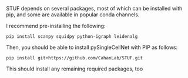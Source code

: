STUF depends on several packages, most of which can be installed with pip, and some are available in popular conda channels.

I recommend pre-installing the following:

```shell
pip install scanpy squidpy python-igraph leidenalg
```

Then, you should be able to install pySingleCellNet with PIP as follows:

```shell
pip install git+https://github.com/CahanLab/STUF.git
```

This should install any remaining required packages, too

